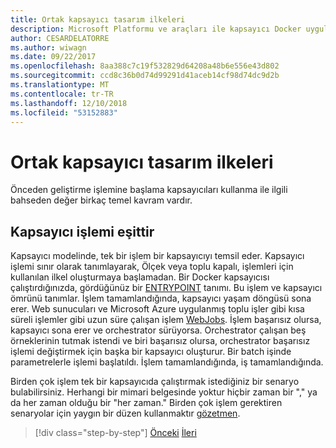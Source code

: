 ```yaml
---
title: Ortak kapsayıcı tasarım ilkeleri
description: Microsoft Platformu ve araçları ile kapsayıcı Docker uygulaması yaşam
author: CESARDELATORRE
ms.author: wiwagn
ms.date: 09/22/2017
ms.openlocfilehash: 8aa388c7c19f532829d64208a48b6e556e43d802
ms.sourcegitcommit: ccd8c36b0d74d99291d41aceb14cf98d74dc9d2b
ms.translationtype: MT
ms.contentlocale: tr-TR
ms.lasthandoff: 12/10/2018
ms.locfileid: "53152883"
---
```

# <a name="common-container-design-principles"></a>Ortak kapsayıcı tasarım ilkeleri

Önceden geliştirme işlemine başlama kapsayıcıları kullanma ile ilgili bahseden değer birkaç temel kavram vardır.

## <a name="container-equals-a-process"></a>Kapsayıcı işlemi eşittir

Kapsayıcı modelinde, tek bir işlem bir kapsayıcıyı temsil eder. Kapsayıcı işlemi sınır olarak tanımlayarak, Ölçek veya toplu kapalı, işlemleri için kullanılan ilkel oluşturmaya başlamadan. Bir Docker kapsayıcısı çalıştırdığınızda, gördüğünüz bir [ENTRYPOINT](https://docs.docker.com/engine/reference/builder/#/entrypoint) tanımı. Bu işlem ve kapsayıcı ömrünü tanımlar. İşlem tamamlandığında, kapsayıcı yaşam döngüsü sona erer. Web sunucuları ve Microsoft Azure uygulanmış toplu işler gibi kısa süreli işlemler gibi uzun süre çalışan işlem [WebJobs](https://azure.microsoft.com/documentation/articles/websites-webjobs-resources/). İşlem başarısız olursa, kapsayıcı sona erer ve orchestrator sürüyorsa. Orchestrator çalışan beş örneklerinin tutmak istendi ve biri başarısız olursa, orchestrator başarısız işlemi değiştirmek için başka bir kapsayıcı oluşturur. Bir batch işinde parametrelerle işlemi başlatıldı. İşlem tamamlandığında, iş tamamlandığında.

Birden çok işlem tek bir kapsayıcıda çalıştırmak istediğiniz bir senaryo bulabilirsiniz. Herhangi bir mimari belgesinde yoktur hiçbir zaman bir "," ya da her zaman olduğu bir "her zaman." Birden çok işlem gerektiren senaryolar için yaygın bir düzen kullanmaktır [gözetmen](http://supervisord.org/).

>[!div class="step-by-step"]
>[Önceki](design-docker-applications.md)
>[İleri](monolithic-applications.md)